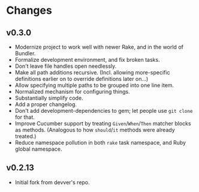 # Changes

## v0.3.0

* Modernize project to work well with newer Rake, and in the world of Bundler.
* Formalize development environment, and fix broken tasks.
* Don't leave file handles open needlessly.
* Make all path additions recursive.  (Incl. allowing more-specific
  definitions earlier on to override definitions later on...)
* Allow specifying multiple paths to be grouped into one line item.
* Normalized mechanism for configuring things.
* Substantially simplify code.
* Add a proper changelog.
* Don't add development-dependencies to gem; let people use `git clone` for
  that.
* Improve Cucumber support by treating `Given`/`When`/`Then` matcher blocks as
  methods.  (Analogous to how `should`/`it` methods were already treated.)
* Reduce namespace pollution in both `rake` task namespace, and Ruby global
  namespace.


## v0.2.13

* Initial fork from devver's repo.
